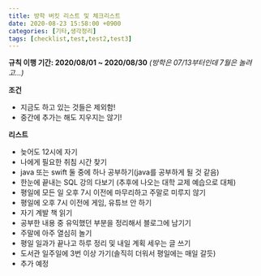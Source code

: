 ```yaml
---
title: 방학 버킷 리스트 및 체크리스트
date: 2020-08-23 15:58:00 +0900
categories: [기타,생각정리]
tags: [checklist,test,test2,test3]
---
```


**규칙 이행 기간: 2020/08/01 ~ 2020/08/30** *(방학은 07/13부터인데 7월은 놀려고...)*

**조건**

- 지금도 하고 있는 것들은 제외함!
- 중간에 추가는 해도 지우지는 않기!

**리스트**

- 늦어도 12시에 자기
- 나에게 필요한 취침 시간 찾기
- java 또는 swift 둘 중에 하나 공부하기(java를 공부하게 될 것 같음)
- 한눈에 끝내는 SQL 강의 다보기 (추후에 나오는 대학 교제 예습으로 대체)
- 평일에 모든 일 오후 7시 이전에 마무리하고 주말로 미루지 않기
- 평일에 오후 7시 이전에 게임, 유튜브 안 하기
- 자기 계발 책 읽기
- 공부한 내용 중 유익했던 부분을 정리해서 블로그에 남기기
- 주말에 아주 열심히 놀기
- 평일 일과가 끝나고 하루 정리 및 내일 계획 세우는 글 쓰기
- 도서관 일주일에 3번 이상 가기(솔직히 더워서 평일에는 매일 갈듯)
- 추가 예정